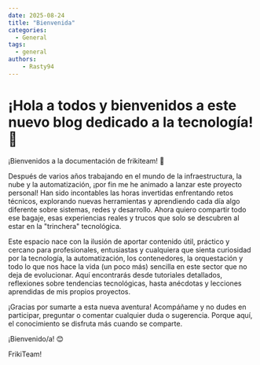 ```yaml
---
date: 2025-08-24
title: "Bienvenida"
categories:
  - General
tags:
  - general
authors:
    - Rasty94
---
```


# ¡Hola a todos y bienvenidos a este nuevo blog dedicado a la tecnología! 🚀

¡Bienvenidos a la documentación de frikiteam! 🎉

Después de varios años trabajando en el mundo de la infraestructura, la nube y la automatización, ¡por fin me he animado a lanzar este proyecto personal! Han sido incontables las horas invertidas enfrentando retos técnicos, explorando nuevas herramientas y aprendiendo cada día algo diferente sobre sistemas, redes y desarrollo. Ahora quiero compartir todo ese bagaje, esas experiencias reales y trucos que solo se descubren al estar en la "trinchera" tecnológica.

Este espacio nace con la ilusión de aportar contenido útil, práctico y cercano para profesionales, entusiastas y cualquiera que sienta curiosidad por la tecnología, la automatización, los contenedores, la orquestación y todo lo que nos hace la vida (un poco más) sencilla en este sector que no deja de evolucionar. Aquí encontrarás desde tutoriales detallados, reflexiones sobre tendencias tecnológicas, hasta anécdotas y lecciones aprendidas de mis propios proyectos.

¡Gracias por sumarte a esta nueva aventura! Acompáñame y no dudes en participar, preguntar o comentar cualquier duda o sugerencia. Porque aquí, el conocimiento se disfruta más cuando se comparte.

¡Bienvenido/a! 😊

FrikiTeam!